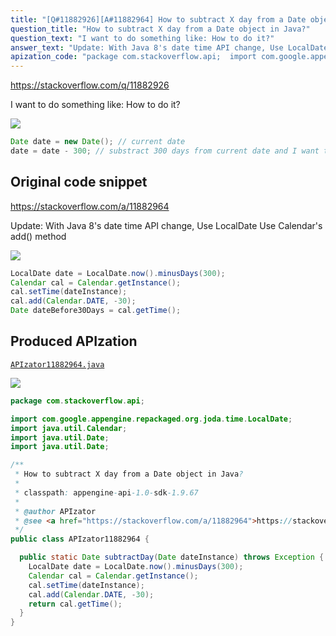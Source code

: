 ```yaml
---
title: "[Q#11882926][A#11882964] How to subtract X day from a Date object in Java?"
question_title: "How to subtract X day from a Date object in Java?"
question_text: "I want to do something like: How to do it?"
answer_text: "Update: With Java 8's date time API change, Use LocalDate Use Calendar's add() method"
apization_code: "package com.stackoverflow.api;  import com.google.appengine.repackaged.org.joda.time.LocalDate; import java.util.Calendar; import java.util.Date; import java.util.Date;  /**  * How to subtract X day from a Date object in Java?  *  * classpath: appengine-api-1.0-sdk-1.9.67  *  * @author APIzator  * @see <a href=\"https://stackoverflow.com/a/11882964\">https://stackoverflow.com/a/11882964</a>  */ public class APIzator11882964 {    public static Date subtractDay(Date dateInstance) throws Exception {     LocalDate date = LocalDate.now().minusDays(300);     Calendar cal = Calendar.getInstance();     cal.setTime(dateInstance);     cal.add(Calendar.DATE, -30);     return cal.getTime();   } }"
---
```


https://stackoverflow.com/q/11882926

I want to do something like:
How to do it?


<div class="code-logo"><img src="/stackoverflow.png" /></div>

```java
Date date = new Date(); // current date
date = date - 300; // substract 300 days from current date and I want to use this "date"
```


## Original code snippet

https://stackoverflow.com/a/11882964

Update: With Java 8&#x27;s date time API change, Use LocalDate
Use Calendar&#x27;s add() method

<div class="code-logo"><img src="/stackoverflow.png" /></div>

```java
LocalDate date = LocalDate.now().minusDays(300);
Calendar cal = Calendar.getInstance();
cal.setTime(dateInstance);
cal.add(Calendar.DATE, -30);
Date dateBefore30Days = cal.getTime();
```

## Produced APIzation

[`APIzator11882964.java`](https://github.com/blind-papers/apization-temp-data/raw/main/search/APIzator11882964.java)

<div class="code-logo"><img src="/apizator.png" /></div>

```java
package com.stackoverflow.api;

import com.google.appengine.repackaged.org.joda.time.LocalDate;
import java.util.Calendar;
import java.util.Date;
import java.util.Date;

/**
 * How to subtract X day from a Date object in Java?
 *
 * classpath: appengine-api-1.0-sdk-1.9.67
 *
 * @author APIzator
 * @see <a href="https://stackoverflow.com/a/11882964">https://stackoverflow.com/a/11882964</a>
 */
public class APIzator11882964 {

  public static Date subtractDay(Date dateInstance) throws Exception {
    LocalDate date = LocalDate.now().minusDays(300);
    Calendar cal = Calendar.getInstance();
    cal.setTime(dateInstance);
    cal.add(Calendar.DATE, -30);
    return cal.getTime();
  }
}

```